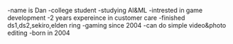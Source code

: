 -name is Dan
-college student
-studying AI&ML
-intrested in game development
-2 years expereince in customer care
-finished ds1,ds2,sekiro,elden ring
-gaming since 2004
-can do simple video&photo editing
-born in 2004

